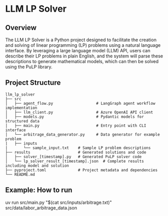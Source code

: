 # LLM LP Solver

## Overview
The LLM LP Solver is a Python project designed to facilitate the creation and solving of linear programming (LP) problems using a natural language interface. By leveraging a large language model (LLM) API, users can describe their LP problems in plain English, and the system will parse these descriptions to generate mathematical models, which can then be solved using the PuLP library.

## Project Structure
```
llm_lp_solver
├── src
│   ├── agent_flow.py                   # LangGraph agent workflow implementation
│   ├── llm_client.py                   # Azure OpenAI API client
│   ├── models.py                       # Pydantic models for structured data
│   ├── main.py                         # Entry point with CLI interface
│   └── arbitrage_data_generator.py     # Data generator for example problem 
|   ├── inputs
|       └── sample_input.txt    # Sample LP problem descriptions
├── results                     # Generated solutions and code
│   ├── solver_[timestamp].py   # Generated PuLP solver code
│   └── lp_solver_result_[timestamp].json  # Complete results including model and solution
├── pyproject.toml              # Project metadata and dependencies
└── README.md
```

## Example: How to run
uv run src/main.py "$(cat src/inputs/arbitrage.txt)" src/data/labor_arbitrage_data.json